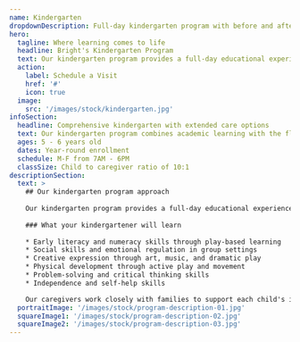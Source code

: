 ```yaml
---
name: Kindergarten
dropdownDescription: Full-day kindergarten program with before and after school care options.
hero:
  tagline: Where learning comes to life
  headline: Bright's Kindergarten Program
  text: Our kindergarten program provides a full-day educational experience with before and after school care. We focus on academic readiness while maintaining the nurturing environment of a child care center.
  action:
    label: Schedule a Visit
    href: '#'
    icon: true
  image:
    src: '/images/stock/kindergarten.jpg'
infoSection:
  headline: Comprehensive kindergarten with extended care options
  text: Our kindergarten program combines academic learning with the flexibility of daycare hours. We provide before and after school care, ensuring your child's needs are met throughout the day.
  ages: 5 - 6 years old
  dates: Year-round enrollment
  schedule: M-F from 7AM - 6PM
  classSize: Child to caregiver ratio of 10:1
descriptionSection:
  text: >
    ## Our kindergarten program approach
            
    Our kindergarten program provides a full-day educational experience that prepares children for Grade 1. We combine academic learning with the nurturing environment of a child care center.
        
    ### What your kindergartener will learn
            
    * Early literacy and numeracy skills through play-based learning
    * Social skills and emotional regulation in group settings
    * Creative expression through art, music, and dramatic play
    * Physical development through active play and movement
    * Problem-solving and critical thinking skills
    * Independence and self-help skills

    Our caregivers work closely with families to support each child's individual learning journey.
  portraitImage: '/images/stock/program-description-01.jpg'
  squareImage1: '/images/stock/program-description-02.jpg'
  squareImage2: '/images/stock/program-description-03.jpg'
---
```

